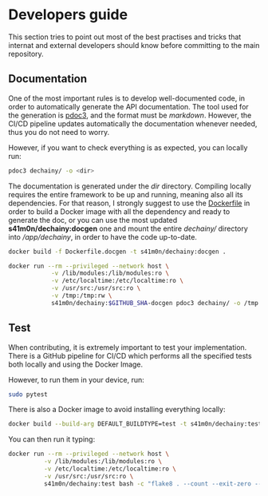 # Developers guide

This section tries to point out most of the best practises and tricks that internat and external developers should know before committing to the main repository.

## Documentation

One of the most important rules is to develop well-documented code, in order to automatically generate the API documentation.
The tool used for the generation is [pdoc3](https://pypi.org/project/pdoc3/), and the format must be *markdown*. However, the CI/CD pipeline updates automatically the documentation whenever needed, thus you do not need to worry.

However, if you want to check everything is as expected, you can locally run:

```bash
pdoc3 dechainy/ -o <dir>
```

The documentation is generated under the *dir* directory. Compiling locally requires the entire framework to be up and running, meaning also all its dependencies. For that reason, I strongly suggest to use the [Dockerfile](../Dockerfile.docgen) in order to build a Docker image with all the dependency and ready to generate the doc, or you can use the most updated **s41m0n/dechainy:docgen** one and mount the entire *dechainy/* directory into */app/dechainy*, in order to have the code up-to-date.

```bash
docker build -f Dockerfile.docgen -t s41m0n/dechainy:docgen .
```

```bash
docker run --rm --privileged --network host \
            -v /lib/modules:/lib/modules:ro \
            -v /etc/localtime:/etc/localtime:ro \
            -v /usr/src:/usr/src:ro \
            -v /tmp:/tmp:rw \
            s41m0n/dechainy:$GITHUB_SHA-docgen pdoc3 dechainy/ -o /tmp
```

## Test

When contributing, it is extremely important to test your implementation. There is a GitHub pipeline for CI/CD which
performs all the specified tests both locally and using the Docker Image. 

However, to run them in your device, run:
```bash
sudo pytest
```

There is also a Docker image to avoid installing everything locally:

```bash
docker build --build-arg DEFAULT_BUILDTYPE=test -t s41m0n/dechainy:test .
```

You can then run it typing:

```bash
docker run --rm --privileged --network host \
          -v /lib/modules:/lib/modules:ro \
          -v /etc/localtime:/etc/localtime:ro \
          -v /usr/src:/usr/src:ro \
          s41m0n/dechainy:test bash -c "flake8 . --count --exit-zero --max-complexity=10 --max-line-length=127 --statistics && pytest"
```
